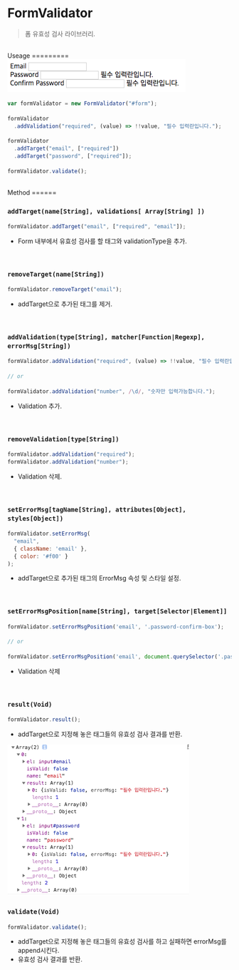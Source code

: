 FormValidator
=============

> 폼 유효성 검사 라이브러리.

<br>
Useage
=========

<div>
  <img src="./images/useage.png">
</div>

```javascript
var formValidator = new FormValidator("#form");

formValidator
  .addValidation("required", (value) => !!value, "필수 입력란입니다.");

formValidator
  .addTarget("email", ["required"])
  .addTarget("password", ["required"]);

formValidator.validate();
```
<br>
Method
======

### `addTarget(name[String], validations[ Array[String] ])`
```javascript
formValidator.addTarget("email", ["required", "email"]);
```
- Form 내부에서 유효성 검사를 할 태그와 validationType을 추가.

<br>

### `removeTarget(name[String])`
```javascript
formValidator.removeTarget("email");
```
- addTarget으로 추가된 태그를 제거.

<br>

### `addValidation(type[String], matcher[Function|Regexp], errorMsg[String])`
```javascript
formValidator.addValidation("required", (value) => !!value, "필수 입력란입니다.");

// or

formValidator.addValidation("number", /\d/, "숫자만 입력가능합니다.");
```
- Validation 추가.

<br>

### `removeValidation[type[String])`
```javascript
formValidator.addValidation("required");
formValidator.addValidation("number");
```
- Validation 삭제.

<br>

### `setErrorMsg[tagName[String], attributes[Object], styles[Object])`
```javascript
formValidator.setErrorMsg(
  "email", 
  { className: 'email' }, 
  { color: '#f00' }
);
```
- addTarget으로 추가된 태그의 ErrorMsg 속성 및 스타일 설정.

<br>

### `setErrorMsgPosition[name[String], target[Selector|Element]]`
```javascript
formValidator.setErrorMsgPosition('email', '.password-confirm-box');

// or

formValidator.setErrorMsgPosition('email', document.querySelector('.password-confirm-box'));
```
- Validation 삭제

<br>

### `result(Void)`
```javascript
formValidator.result();
```
- addTarget으로 지정해 놓은 태그들의 유효성 검사 결과를 반환.

<div>
  <img src="./images/result.png">
</div>

### `validate(Void)`
```javascript
formValidator.validate();
```
- addTarget으로 지정해 놓은 태그들의 유효성 검사를 하고 실패하면 errorMsg를 append시킨다.
- 유효성 검사 결과를 반환.
